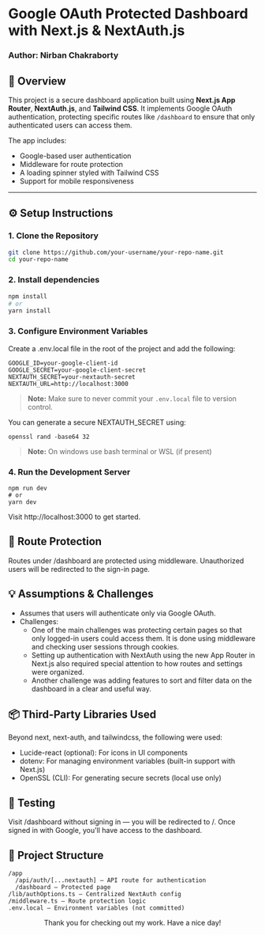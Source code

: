# Google OAuth Protected Dashboard with Next.js & NextAuth.js

### Author: Nirban Chakraborty

## 🧾 Overview

This project is a secure dashboard application built using **Next.js App Router**, **NextAuth.js**, and **Tailwind CSS**. It implements Google OAuth authentication, protecting specific routes like `/dashboard` to ensure that only authenticated users can access them.

The app includes:
- Google-based user authentication
- Middleware for route protection
- A loading spinner styled with Tailwind CSS
- Support for mobile responsiveness

---

## ⚙️ Setup Instructions

### 1. Clone the Repository

```bash
git clone https://github.com/your-username/your-repo-name.git
cd your-repo-name
```

### 2. Install dependencies

```bash
npm install
# or
yarn install
```

### 3. Configure Environment Variables
Create a .env.local file in the root of the project and add the following:

```
GOOGLE_ID=your-google-client-id
GOOGLE_SECRET=your-google-client-secret
NEXTAUTH_SECRET=your-nextauth-secret
NEXTAUTH_URL=http://localhost:3000
```
> **Note:** Make sure to never commit your `.env.local` file to version control.

You can generate a secure NEXTAUTH_SECRET using:
```
openssl rand -base64 32
```
> **Note:** On windows use bash terminal or WSL (if present)


### 4. Run the Development Server
```
npm run dev
# or
yarn dev
```

Visit http://localhost:3000 to get started.

## 🔐 Route Protection

Routes under /dashboard are protected using middleware. Unauthorized users will be redirected to the sign-in page.

## 💡 Assumptions & Challenges

- Assumes that users will authenticate only via Google OAuth.
- Challenges:
   - One of the main challenges was protecting certain pages so that only logged-in users could access them. It is done using middleware and checking user sessions through cookies.
   - Setting up authentication with NextAuth using the new App Router in Next.js also required special attention to how routes and settings were organized.
   - Another challenge was adding features to sort and filter data on the dashboard in a clear and useful way.

## 📦 Third-Party Libraries Used

Beyond next, next-auth, and tailwindcss, the following were used:

- Lucide-react (optional): For icons in UI components
- dotenv: For managing environment variables (built-in support with Next.js)
- OpenSSL (CLI): For generating secure secrets (local use only)

## 🧪 Testing
Visit /dashboard without signing in — you will be redirected to /.
Once signed in with Google, you'll have access to the dashboard.

## 📁 Project Structure

```
/app
  /api/auth/[...nextauth] – API route for authentication
  /dashboard – Protected page
/lib/authOptions.ts – Centralized NextAuth config
/middleware.ts – Route protection logic
.env.local – Environment variables (not committed)
```

<p align="center">Thank you for checking out my work. Have a nice day! </p>
